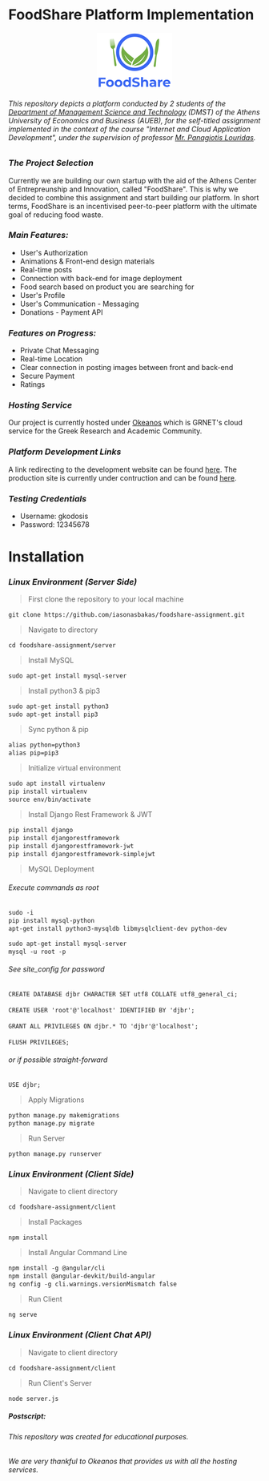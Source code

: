 # FoodShare Platform Implementation

<p align="center">
  <img src="https://github.com/iasonasbakas/foodshare/blob/master/client/src/assets/img/logo2.png">
</p>

###### *This repository depicts a platform conducted by 2 students of the [Department of Management Science and Technology](https://www.dept.aueb.gr/en/dmst) (DMST) of the Athens University of Economics and Business (AUEB), for the self-titled assignment implemented in the context of the course "Internet and Cloud Application Development", under the supervision of professor [Mr. Panagiotis Louridas](https://github.com/louridas).*

### *The Project Selection*
Currently we are building our own startup with the aid of the Athens Center of Entrepreunship and Innovation, called "FoodShare". This is why we decided to combine this assignment and start building our platform. In short terms, FoodShare is an incentivised peer-to-peer platform with the ultimate goal of reducing food waste. 

### *Main Features:*

* User's Authorization
* Animations & Front-end design materials
* Real-time posts
* Connection with back-end for image deployment
* Food search based on product you are searching for 
* User's Profile
* User's Communication - Messaging
* Donations - Payment API

### *Features on Progress:*

* Private Chat Messaging
* Real-time Location
* Clear connection in posting images between front and back-end
* Secure Payment
* Ratings 

### *Hosting Service*

Our project is currently hosted under [Okeanos](https://okeanos.grnet.gr/home/) which is GRNET's cloud service for the Greek Research and Academic Community.

### *Platform Development Links*

A link redirecting to the development website can be found [here](https://snf-862057.vm.okeanos.grnet.gr). The production site is currently under contruction 
and can be found [here](http://foodshare.gr/).

### *Testing Credentials*

* Username: gkodosis
* Password: 12345678


# Installation


### *Linux Environment (Server Side)*


> First clone the repository to your local machine

```
git clone https://github.com/iasonasbakas/foodshare-assignment.git
```

> Navigate to directory

```
cd foodshare-assignment/server
```

> Install MySQL 

```
sudo apt-get install mysql-server
```

> Install python3 & pip3

```
sudo apt-get install python3
sudo apt-get install pip3
```

> Sync python & pip

```
alias python=python3
alias pip=pip3
```

> Initialize virtual environment

```
sudo apt install virtualenv
pip install virtualenv
source env/bin/activate
```

> Install Django Rest Framework & JWT

```
pip install django
pip install djangorestframework
pip install djangorestframework-jwt
pip install djangorestframework-simplejwt
```

> MySQL Deployment

###### *Execute commands as root*

```
sudo -i
pip install mysql-python
apt-get install python3-mysqldb libmysqlclient-dev python-dev
```

```
sudo apt-get install mysql-server
mysql -u root -p
```

###### *See site_config for password*


```
CREATE DATABASE djbr CHARACTER SET utf8 COLLATE utf8_general_ci;

CREATE USER 'root'@'localhost' IDENTIFIED BY 'djbr';

GRANT ALL PRIVILEGES ON djbr.* TO 'djbr'@'localhost';

FLUSH PRIVILEGES;
```

###### *or if possible straight-forward*

```
USE djbr;
```

> Apply Migrations


```
python manage.py makemigrations
python manage.py migrate
```

> Run Server 

```
python manage.py runserver
```


### *Linux Environment (Client Side)*


> Navigate to client directory

```
cd foodshare-assignment/client
```

> Install Packages

```
npm install
```

> Install Angular Command Line

```
npm install -g @angular/cli
npm install @angular-devkit/build-angular
ng config -g cli.warnings.versionMismatch false
```

> Run Client

```
ng serve
```


### *Linux Environment (Client Chat API)*


> Navigate to client directory

```
cd foodshare-assignment/client
```

> Run Client's Server

```
node server.js
```

##### Postscript:
###### *This repository was created for educational purposes.*
###### *We are very thankful to Okeanos that provides us with all the hosting services.*
